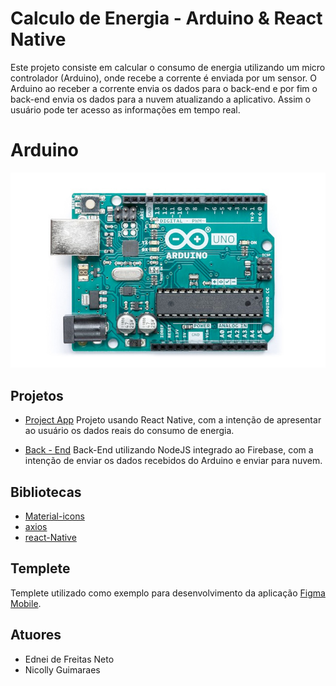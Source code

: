 # Calculo de Energia - Arduino & React Native

Este projeto consiste em calcular o consumo de energia utilizando um micro controlador (Arduino), onde recebe a corrente é enviada por um sensor. O Arduino ao receber a corrente envia os dados para o back-end e por fim o back-end envia os dados para a nuvem atualizando a aplicativo. Assim o usuário pode ter acesso as informações em tempo real.

# Arduino

![Arduino](screenshots/arduino.jpg "Arduino")

## Projetos

- [Project App](https://github.com/EdneiFNeto/AutomacaoResidencial/tree/main/App-React) Projeto usando React Native, com a intenção de apresentar ao usuário os dados reais do consumo de energia.

- [Back - End](https://github.com/EdneiFNeto/AutomacaoResidencial/tree/main/back-end) Back-End utilizando NodeJS integrado ao Firebase, com a intenção de enviar os dados recebidos do Arduino e enviar para nuvem.


## Bibliotecas

- [Material-icons](https://material.io/)
- [axios](https://github.com/axios/axios)
- [react-Native](https://pt-br.reactjs.org/)

## Templete
Templete utilizado como exemplo para desenvolvimento da aplicação [Figma Mobile](https://www.figma.com/file/EbEZHtYOIdmFlMKYFsRTXo/Figma-Mobile-Desingn?node-id=0%3A1).

## Atuores
- Ednei de Freitas Neto
- Nicolly Guimaraes
 

